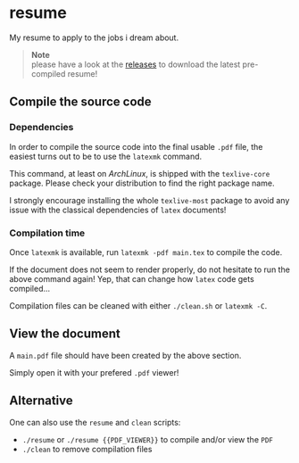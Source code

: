# resume
My resume to apply to the jobs i dream about.

> **Note**  
> please have a look at the [releases](https://github.com/amtoine/resume/releases) to download the latest pre-compiled resume!

## Compile the source code
### Dependencies
In order to compile the source code into the final usable `.pdf` file, the easiest turns out to be to use the `latexmk` command.

This command, at least on *ArchLinux*, is shipped with the `texlive-core` package. Please check your distribution to find the right package name.

I strongly encourage installing the whole `texlive-most` package to avoid any issue with the classical dependencies of `latex` documents!

### Compilation time
Once `latexmk` is available, run `latexmk -pdf main.tex` to compile the code.

If the document does not seem to render properly, do not hesitate to run the above command again! Yep, that can change how `latex` code gets compiled...

Compilation files can be cleaned with either `./clean.sh` or `latexmk -C`.

## View the document
A `main.pdf` file should have been created by the above section.

Simply open it with your prefered `.pdf` viewer!


## Alternative
One can also use the `resume` and `clean` scripts:
- `./resume` or `./resume {{PDF_VIEWER}}` to compile and/or view the `PDF`
- `./clean` to remove compilation files
